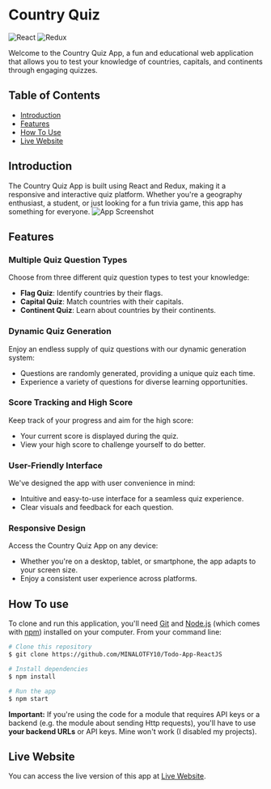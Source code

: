 # Country Quiz

![React](https://img.shields.io/badge/React-18.0.0-blue)
![Redux](https://img.shields.io/badge/Redux-4.1.0-green)

Welcome to the Country Quiz App, a fun and educational web application that allows you to test your knowledge of countries, capitals, and continents through engaging quizzes.

## Table of Contents
- [Introduction](#introduction)
- [Features](#features)
- [How To Use](#how-to-use)
- [Live Website](#live-website)



## Introduction
The Country Quiz App is built using React and Redux, making it a responsive and interactive quiz platform. Whether you're a geography enthusiast, a student, or just looking for a fun trivia game, this app has something for everyone.
![App Screenshot](screenshot.png)

## Features
### Multiple Quiz Question Types

Choose from three different quiz question types to test your knowledge:
- **Flag Quiz**: Identify countries by their flags.
- **Capital Quiz**: Match countries with their capitals.
- **Continent Quiz**: Learn about countries by their continents.

### Dynamic Quiz Generation

Enjoy an endless supply of quiz questions with our dynamic generation system:
- Questions are randomly generated, providing a unique quiz each time.
- Experience a variety of questions for diverse learning opportunities.

### Score Tracking and High Score

Keep track of your progress and aim for the high score:
- Your current score is displayed during the quiz.
- View your high score to challenge yourself to do better.

### User-Friendly Interface

We've designed the app with user convenience in mind:
- Intuitive and easy-to-use interface for a seamless quiz experience.
- Clear visuals and feedback for each question.

### Responsive Design

Access the Country Quiz App on any device:
- Whether you're on a desktop, tablet, or smartphone, the app adapts to your screen size.
- Enjoy a consistent user experience across platforms.


## How To use
<!-- For example: -->

To clone and run this application, you'll need [Git](https://git-scm.com) and [Node.js](https://nodejs.org/en/download/) (which comes with [npm](http://npmjs.com)) installed on your computer. From your command line:

```bash
# Clone this repository
$ git clone https://github.com/MINALOTFY10/Todo-App-ReactJS

# Install dependencies
$ npm install

# Run the app
$ npm start
```
**Important:** If you're using the code for a module that requires API keys or a backend (e.g. the module about sending Http requests), you'll have to use **your backend URLs** or API keys. Mine won't work (I disabled my projects).

## Live Website
You can access the live version of this app at [Live Website](https://country-quiz-euf3.vercel.app/).

